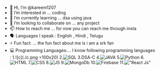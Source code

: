 - 👋 Hi, I’m @kareem1207
- 👀 I’m interested in ... coding
- 🌱 I’m currently learning ... dsa using java
- 💞️ I’m looking to collaborate on ... any project
- 📫 How to reach me ... for now you can reach me through insta
- 🗣️ Languages I speak : English , Hindi , Telugu
- ⚡ Fun fact: ... the fun fact about me is i am a srk fan
- 💻 Programming Languages:... I know following programming languages : 1.![c](./c.png =100x20) 2.![SQL](./sql.webp)
  3.DSA-C 4.![JAVA](./java.png) 5.![Python](./python.png) 6.![HTML](./html.jpeg) 7.![CSS](./css.webp) 8.![JS](./Js.webp) 9.![MongoDb](./mongodb.jpeg) 10.![Firebase](./firebase_logo_shot.png) 11.!["React Js"](./React.png)

<!---
kareem1207/kareem1207 is a ✨ special ✨ repository because its `README.md` (this file) appears on your GitHub profile.
You can click the Preview link to take a look at your changes.
--->
